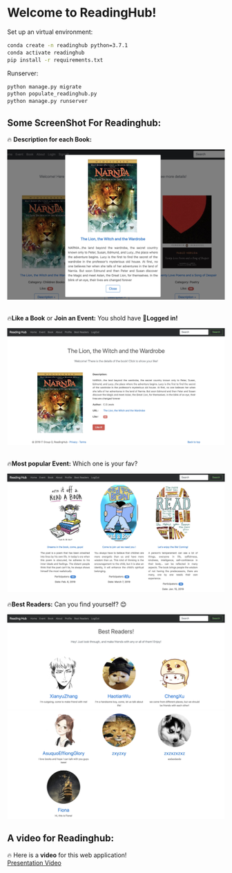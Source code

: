 # Welcome to ReadingHub!
Set up an virtual environment:

```bash
conda create -n readinghub python=3.7.1
conda activate readinghub
pip install -r requirements.txt
```

Runserver:

```bash
python manage.py migrate
python populate_readinghub.py
python manage.py runserver
```

## Some ScreenShot For Readinghub:
:fire: **Description for each Book:**<br>

![image](https://github.com/xianyuzhang0709/ReadingHub_TeamProject/blob/master/EPreSlideScreenShot/i2.jpeg)
<br><br>

:fire:**Like a Book** or **Join an Event:**  You shold have :dizzy:**Logged in!**<br>

![image](https://github.com/xianyuzhang0709/ReadingHub_TeamProject/blob/master/EPreSlideScreenShot/b1.jpeg)
<br><br>

:fire:**Most popular Event:** Which one is your fav?<br>

![image](https://github.com/xianyuzhang0709/ReadingHub_TeamProject/blob/master/EPreSlideScreenShot/enew.jpeg)
<br><br>
:fire:**Best Readers:** Can you find yourself? :blush:<br>

![image](https://github.com/xianyuzhang0709/ReadingHub_TeamProject/blob/master/EPreSlideScreenShot/best2.png)<br>
![image](https://github.com/xianyuzhang0709/ReadingHub_TeamProject/blob/master/EPreSlideScreenShot/best3.jpeg)

## A video for Readinghub:

:fire: Here is a **video** for this web application!<br>
[Presentation Video](https://youtu.be/NXFdqh3Qg6E)